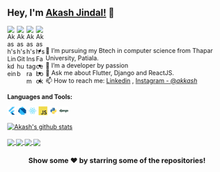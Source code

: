 ## Hey, I'm [Akash Jindal!](https://akashjindal347.github.io) 👋

<a href="https://linkedin.com/in/akash-jindal">
  <img align="left" alt="Akash's Linkdein" width="22px" src="https://cdn.jsdelivr.net/npm/simple-icons@v3/icons/linkedin.svg" />
</a>
<a href="https://github.com/akashjindal347">
  <img align="left" alt="Akash's Github" width="22px" src="https://cdn.jsdelivr.net/npm/simple-icons@v3/icons/github.svg" />
</a>
<a href="https://www.instagram.com/_akkash_/">
  <img align="left" alt="Akash's Instagram" width="22px" src="https://cdn.jsdelivr.net/npm/simple-icons@v3/icons/instagram.svg" />
</a>
<a href="https://www.facebook.com/akashjindal124/">
  <img align="left" alt="Akash's Facebook" width="22px" src="https://cdn.jsdelivr.net/npm/simple-icons@v3/icons/facebook.svg" />
</a>

<br/>
<br/>



- 📕 I’m pursuing my Btech in computer science from Thapar University, Patiala.
- 👯 I’m a developer by passion
- 💬 Ask me about Flutter, Django and ReactJS.
- 📫 How to reach me: [Linkedin](https://linkedin.com/in/akash-jindal) , [Instagram - @_akkash_](https://www.instagram.com/_akkash_/)




**Languages and Tools:**  

<code><img height="20" src="https://raw.githubusercontent.com/github/explore/80688e429a7d4ef2fca1e82350fe8e3517d3494d/topics/flutter/flutter.png"></code>
<code><img height="20" src="https://raw.githubusercontent.com/github/explore/80688e429a7d4ef2fca1e82350fe8e3517d3494d/topics/dart/dart.png"></code>
<code><img height="20" src="https://raw.githubusercontent.com/github/explore/80688e429a7d4ef2fca1e82350fe8e3517d3494d/topics/react/react.png"></code>
<code><img height="20" src="https://raw.githubusercontent.com/github/explore/80688e429a7d4ef2fca1e82350fe8e3517d3494d/topics/javascript/javascript.png"></code>
<code><img height="20" src="https://raw.githubusercontent.com/github/explore/80688e429a7d4ef2fca1e82350fe8e3517d3494d/topics/python/python.png"></code>
<code><img height="20" src="https://raw.githubusercontent.com/github/explore/80688e429a7d4ef2fca1e82350fe8e3517d3494d/topics/django/django.png"></code>    


<a href="https://github.com/akashjindal347">
 <img align="center" src="https://github-readme-stats.vercel.app/api?username=akashjindal347&show_icons=true&line_height=27&theme=radical" alt="Akash's github stats"/>
</a>
<br/>
<br/>
<a href="https://github.com/akashjindal347/Flutter-Mini-Projects">
  <img align="center" src="https://github-readme-stats.vercel.app/api/pin/?username=akashjindal347&repo=Flutter-Mini-Projects" />

</a>
<a href="https://github.com/akashjindal347/Doubtout">
 <img align="center" src="https://github-readme-stats.vercel.app/api/pin/?username=akashjindal347&repo=Doubtout" />
</a>
<a href="https://github.com/akashjindal347/Attendance-App">
 <img align="center" src="https://github-readme-stats.vercel.app/api/pin/?username=akashjindal347&repo=Attendance-App" />
</a>
<a href="https://github.com/akashjindal347/bajajhealth-app">
 <img align="center" src="https://github-readme-stats.vercel.app/api/pin/?username=akashjindal347&repo=bajajhealth-app" />
</a>

<div align="center">

### Show some ❤️ by starring some of the repositories!

</div>
